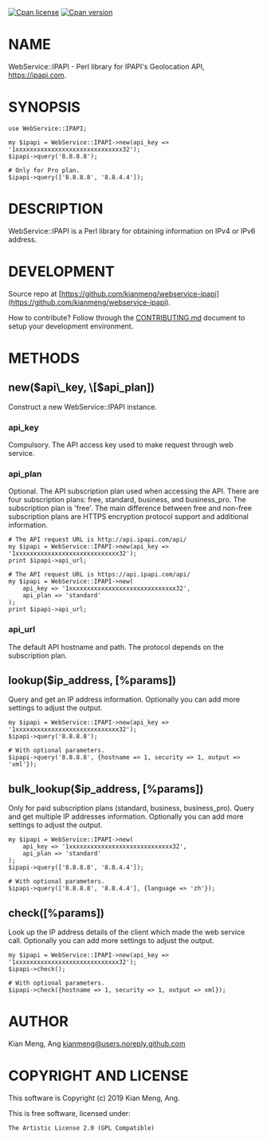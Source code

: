 [![Cpan license](https://img.shields.io/cpan/l/WebService-IPAPI.svg)](https://metacpan.org/release/WebService-IPAPI)
[![Cpan version](https://img.shields.io/cpan/v/WebService-IPAPI.svg)](https://metacpan.org/release/WebService-IPAPI)

# NAME

WebService::IPAPI - Perl library for IPAPI's Geolocation API,
https://ipapi.com.

# SYNOPSIS

    use WebService::IPAPI;

    my $ipapi = WebService::IPAPI->new(api_key => '1xxxxxxxxxxxxxxxxxxxxxxxxxxxxxx32');
    $ipapi->query('8.8.8.8');

    # Only for Pro plan.
    $ipapi->query(['8.8.8.8', '8.8.4.4']);

# DESCRIPTION

WebService::IPAPI is a Perl library for obtaining information on IPv4 or IPv6
address.

# DEVELOPMENT

Source repo at [https://github.com/kianmeng/webservice-ipapi](https://github.com/kianmeng/webservice-ipapi).

How to contribute? Follow through the [CONTRIBUTING.md](https://github.com/kianmeng/webservice-ipapi/blob/master/CONTRIBUTING.md) document to setup your development environment.

# METHODS

## new($api\_key, \[$api\_plan\])

Construct a new WebService::IPAPI instance.

### api\_key

Compulsory. The API access key used to make request through web service.

### api\_plan

Optional. The API subscription plan used when accessing the API. There are four
subscription plans: free, standard, business, and business\_pro. The
subscription plan is 'free'. The main difference between free and non-free
subscription plans are HTTPS encryption protocol support and additional
information.

    # The API request URL is http://api.ipapi.com/api/
    my $ipapi = WebService::IPAPI->new(api_key => '1xxxxxxxxxxxxxxxxxxxxxxxxxxxxx32');
    print $ipapi->api_url;

    # The API request URL is https://api.ipapi.com/api/
    my $ipapi = WebService::IPAPI->new(
        api_key => '1xxxxxxxxxxxxxxxxxxxxxxxxxxxxxx32',
        api_plan => 'standard'
    );
    print $ipapi->api_url;

### api\_url

The default API hostname and path. The protocol depends on the subscription plan.

## lookup($ip\_address, \[%params\])

Query and get an IP address information. Optionally you can add more settings
to adjust the output.

    my $ipapi = WebService::IPAPI->new(api_key => '1xxxxxxxxxxxxxxxxxxxxxxxxxxxxx32');
    $ipapi->query('8.8.8.8');

    # With optional parameters.
    $ipapi->query('8.8.8.8', {hostname => 1, security => 1, output => 'xml'});

## bulk\_lookup($ip\_address, \[%params\])

Only for paid subscription plans (standard, business, business\_pro). Query and
get multiple IP addresses information. Optionally you can add more settings to
adjust the output.

    my $ipapi = WebService::IPAPI->new(
        api_key => '1xxxxxxxxxxxxxxxxxxxxxxxxxxxxx32',
        api_plan => 'standard'
    );
    $ipapi->query(['8.8.8.8', '8.8.4.4']);

    # With optional parameters.
    $ipapi->query(['8.8.8.8', '8.8.4.4'], {language => 'zh'});

## check(\[%params\])

Look up the IP address details of the client which made the web service call.
Optionally you can add more settings to adjust the output.

    my $ipapi = WebService::IPAPI->new(api_key => '1xxxxxxxxxxxxxxxxxxxxxxxxxxxxx32');
    $ipapi->check();

    # With optional parameters.
    $ipapi->check({hostname => 1, security => 1, output => xml});

# AUTHOR

Kian Meng, Ang <kianmeng@users.noreply.github.com>

# COPYRIGHT AND LICENSE

This software is Copyright (c) 2019 Kian Meng, Ang.

This is free software, licensed under:

    The Artistic License 2.0 (GPL Compatible)
